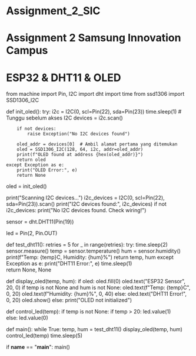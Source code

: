 # Assignment_2_SIC
# Assignment 2 Samsung Innovation Campus

# ESP32 & DHT11 & OLED
from machine import Pin, I2C
import dht
import time
from ssd1306 import SSD1306_I2C


def init_oled():
    try:
        i2c = I2C(0, scl=Pin(22), sda=Pin(23))
        time.sleep(1)  # Tunggu sebelum akses I2C
        devices = i2c.scan()
        
        if not devices:
            raise Exception("No I2C devices found")
        
        oled_addr = devices[0]  # Ambil alamat pertama yang ditemukan
        oled = SSD1306_I2C(128, 64, i2c, addr=oled_addr)
        print(f"OLED found at address {hex(oled_addr)}")
        return oled
    except Exception as e:
        print("OLED Error:", e)
        return None

oled = init_oled()


print("Scanning I2C devices...")
i2c_devices = I2C(0, scl=Pin(22), sda=Pin(23)).scan()
print("I2C devices found:", i2c_devices)
if not i2c_devices:
    print("No I2C devices found. Check wiring!")


sensor = dht.DHT11(Pin(19))


led = Pin(2, Pin.OUT)

def test_dht11():
    retries = 5
    for _ in range(retries):
        try:
            time.sleep(2)  
            sensor.measure()
            temp = sensor.temperature()
            hum = sensor.humidity()
            print(f"Temp: {temp}C, Humidity: {hum}%")
            return temp, hum
        except Exception as e:
            print("DHT11 Error:", e)
            time.sleep(1)  
    return None, None

def display_oled(temp, hum):
    if oled:
        oled.fill(0)
        oled.text("ESP32 Sensor", 20, 0)
        if temp is not None and hum is not None:
            oled.text(f"Temp: {temp}C", 0, 20)
            oled.text(f"Humidity: {hum}%", 0, 40)
        else:
            oled.text("DHT11 Error!", 0, 20)
        oled.show()
    else:
        print("OLED not initialized")

def control_led(temp):
    if temp is not None:
        if temp > 20:
            led.value(1)  
        else:
            led.value(0)  

def main():
    while True:
        temp, hum = test_dht11()
        display_oled(temp, hum)
        control_led(temp)
        time.sleep(5)

if __name__ == "__main__":
    main()






